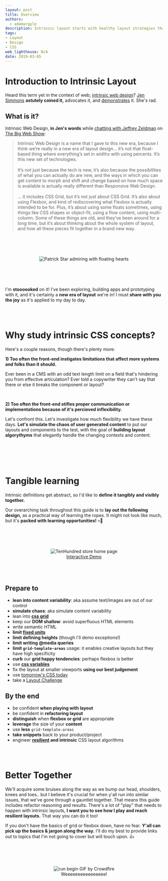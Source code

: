 ```yaml
---
layout: post
title: Overview
authors:
  - adamargyle
description: Intrinsic layout starts with healthy layout strategies that respond to ever-changing & user generated content.
tags:
- Layout
- Design
- CSS
web_lighthouse: N/A
date: 2019-03-05
---
```


# Introduction to Intrinsic Layout

Heard this term yet in the context of web; [intrinsic web design](https://adactio.com/journal/13671)? [Jen Simmons](https://twitter.com/jensimmons) **astutely coined it,** advocates it, and [demonstrates](https://labs.jensimmons.com) it. She's rad.

## What is it?
Intrinsic Web Design, **in Jen's words** while [chatting with Jeffrey Zeldman](http://www.zeldman.com/2018/05/02/transcript-intrinsic-web-design-with-jen-simmons-the-big-web-show/) on [The Big Web Show](https://5by5.tv/bigwebshow):

> Intrinsic Web Design is a name that I gave to this new era, because I think we’re really in a new era of layout design... it’s not that float-based thing where everything’s set in widths with using percents. It’s this new set of technologies.
<br><br>
It’s not just because the tech is new, it’s also because the possibilities of what you can actually do are new, and the ways in which you can get content to morph and shift and change based on how much space is available is actually really different than Responsive Web Design.
<br><br>
... it includes CSS Grid, but it’s not just about CSS Grid. It’s also about using Flexbox, and kind of rediscovering what Flexbox is actually intended to be for. Plus, it’s about using some floats sometimes, using things like CSS shapes or object-fit, using a flow content, using multi-column. Some of these things are old, and they’ve been around for a long time, but it’s about thinking about the whole system of layout, and how all these pieces fit together in a brand new way.

<figure style="text-align:center; margin: 5rem 0;">
  <img src="https://media3.giphy.com/media/26FLdmIp6wJr91JAI/giphy.gif?cid=3640f6095c9541ae7945334751d09c8b" alt="Patrick Star admiring with floating hearts">
</figure>

I'm **stoooooked** on it! I've been exploring, building apps and prototyping with it, and it's certainly a **new era of layout** we're in! I must **share with you the joy** as it's applied to my day to day.

<br><br>

# Why study intrinsic CSS concepts?
Here's a couple reasons, though there's plenty more:

**1) Too often the front-end instigates limitations that affect more systems and folks than it should.**

Ever been in a CMS with an odd text length limit on a field that's hindering you from effective articulation? Ever told a copywriter they can't say that there or else it breaks the component or layout?

<br>

**2) Too often the front-end stifles proper communication or implementations because of it's percieved inflexibility.**

Let's confront this. Let's investigate how much flexibility we have these days. **Let's simulate the chaos of user generated content** to put our layouts and components to the test, with the goal of **building layout algorythyms** that elegantly handle the changing contexts and content.

<br><br><br><br>

# Tangible learning
Intrinsic definitions get abstract, so I'd like to **define it tangibly and visibly together.**

Our overarching task throughout this guide is to **lay out the following design,** as a practical way of learning the ropes. It might not look like much, but it's **packed with learning opportunities!** 💀🤘

<figure style="text-align:center; margin: 5rem 0;">
  <img src="home.png" alt="TenHundred store home page" class="screenshot">
  <figcaption><a href="https://argyleink-webdev-intrinsic-layout-guide.glitch.me/">Interactive Demo</a></figcaption>
</figure>

## Prepare to
- **lean into content variability**: aka assume text/images are out of our control
- **simulate chaos**: aka simulate content variability
- lean into **[css grid](https://css-tricks.com/snippets/css/complete-guide-grid/)**
- keep our **DOM shallow**: avoid superfluous HTML elements
- write semantic HTML
- **limit [fixed units](https://www.w3.org/TR/css-sizing-3/)**
- **limit defining heights** (though I'll demo exceptions!)
- **limit writing @media queries**
- **limit `grid-template-areas`** usage: it enables creative layouts but they have high specificity
- **curb** our **grid happy tendencies**: perhaps flexbox is better
- use [**css variables**](https://www.smashingmagazine.com/2017/04/start-using-css-custom-properties/)
- fix the layout at smaller viewports **using our best judgement**
- use [tomorrow's CSS today](https://preset-env.cssdb.org)
- take a [Layout Challenge](/layout/intrinsic-7_card/codelab)

## By the end
- be confident **when playing with layout**
- be confident in **refactoring layout**
- **distinguish** when **flexbox or grid** are appropriate
- **leverage** the size of your **content**
- use **less** `grid-template-areas`
- **take snippets** back to your product/project
- engineer **[resilient](https://www.smashingmagazine.com/2017/03/resilient-web-design/) and intrinsic** CSS layout algorithms

<br><br>

# Better Together
We'll acquire some bruises along the way as we bump our head, shoulders, knees and toes.. but I believe it's crucial for when y'all run into similar issues, that we've gone through a gauntlet together. That means this guide includes refactor reasoning and results. There's a lot of "play" that needs to happen with intrinsic layouts, **I want you to see how I play and reach resilient layouts.** That way you can do it too!

If you don't have the basics of grid or flexbox down, have no fear. **Y'all can pick up the basics & jargon along the way.** I'll do my best to provide links out to topics that I'm not going to cover but will touch upon. 👍

<figure style="text-align:center; margin: 5rem 0;">
  <img src="https://media3.giphy.com/media/l0IyjiXOXTX6Yemsg/giphy.gif?cid=3640f6095c9542263268556d73ffef90" alt="run begin GIF by Crowdfire">
  <figcaption>Weeeeeeeeeeeeeeee!</figcaption>
</figure>
